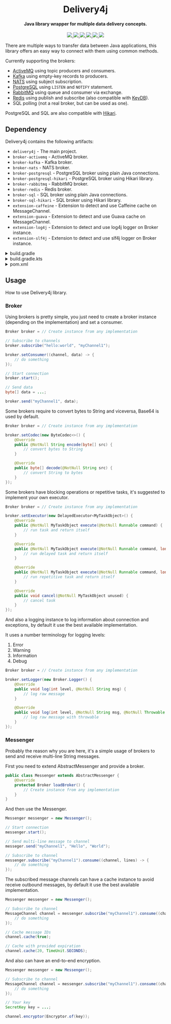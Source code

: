 <h1 align="center">Delivery4j</h1>

<h4 align="center">Java library wrapper for multiple data delivery concepts.</h4>

<p align="center">
    <a href="https://saic.one/discord">
        <img src="https://img.shields.io/discord/974288218839191612.svg?style=flat-square&label=discord&logo=discord&logoColor=white&color=7289da"/>
    </a>
    <a href="https://www.codefactor.io/repository/github/saicone/delivery4j">
        <img src="https://www.codefactor.io/repository/github/saicone/delivery4j/badge?style=flat-square"/>
    </a>
    <a href="https://github.com/saicone/delivery4j">
        <img src="https://img.shields.io/github/languages/code-size/saicone/delivery4j?logo=github&logoColor=white&style=flat-square"/>
    </a>
    <a href="https://jitpack.io/#com.saicone/delivery4j">
        <img src="https://jitpack.io/v/com.saicone/delivery4j.svg?style=flat-square"/>
    </a>
    <a href="https://javadoc.saicone.com/delivery4j/overview-summary.html">
        <img src="https://img.shields.io/badge/JavaDoc-Online-green?style=flat-square"/>
    </a>
    <a href="https://docs.saicone.com/delivery4j/">
        <img src="https://img.shields.io/badge/Saicone-delivery4j%20Wiki-3b3bb0?logo=github&logoColor=white&style=flat-square"/>
    </a>
</p>

There are multiple ways to transfer data between Java applications, this library offers an easy way to connect with them using common methods.

Currently supporting the brokers:

* [ActiveMQ](https://github.com/apache/activemq) using topic producers and consumers.
* [Kafka](https://github.com/apache/kafka) using empty-key records to producers.
* [NATS](https://github.com/nats-io/nats.java) using subject subscription.
* [PostgreSQL](https://github.com/pgjdbc/pgjdbc) using `LISTEN` and `NOTIFY` statement.
* [RabbitMQ](https://github.com/rabbitmq/rabbitmq-java-client) using queue and consumer via exchange.
* [Redis](https://github.com/redis/jedis) using publish and subscribe (also compatible with [KeyDB](https://github.com/Snapchat/KeyDB)).
* SQL polling (not a real broker, but can be used as one).

PostgreSQL and SQL are also compatible with [Hikari](https://github.com/brettwooldridge/HikariCP).

## Dependency

Delivery4j contains the following artifacts:

* `delivery4j` - The main project.
* `broker-activemq` - ActiveMQ broker.
* `broker-kafka` - Kafka broker.
* `broker-nats` - NATS broker.
* `broker-postgresql` - PostgreSQL broker using plain Java connections.
* `broker-postgresql-hikari` - PostgreSQL broker using Hikari library.
* `broker-rabbitmq` - RabbitMQ broker.
* `broker-redis` - Redis broker.
* `broker-sql` - SQL broker using plain Java connections.
* `broker-sql-hikari` - SQL broker using Hikari library.
* `extension-caffeine` - Extension to detect and use Caffeine cache on MessageChannel.
* `extension-guava` - Extension to detect and use Guava cache on MessageChannel.
* `extension-log4j` - Extension to detect and use log4j logger on Broker instance.
* `extension-slf4j` - Extension to detect and use slf4j logger on Broker instance.

<details>
  <summary>build.gradle</summary>

```groovy
repositories {
    maven { url 'https://jitpack.io' }
}

dependencies {
    implementation 'com.saicone.delivery4j:delivery4j:VERSION'
}
```

</details>

<details>
  <summary>build.gradle.kts</summary>

```kotlin
repositories {
    maven("https://jitpack.io")
}

dependencies {
    implementation("com.saicone.delivery4j:delivery4j:VERSION")
}
```

</details>

<details>
  <summary>pom.xml</summary>

```xml
<repositories>
    <repository>
        <id>Jitpack</id>
        <url>https://jitpack.io</url>
    </repository>
</repositories>

<dependencies>
    <dependency>
        <groupId>com.saicone.delivery4j</groupId>
        <artifactId>delivery4j</artifactId>
        <version>VERSION</version>
        <scope>compile</scope>
    </dependency>
</dependencies>
```

</details>

## Usage

How to use Delivery4j library.

### Broker

Using brokers is pretty simple, you just need to create a broker instance (depending on the implementation) and set a consumer.

```java
Broker broker = // Create instance from any implementation

// Subscribe to channels
broker.subscribe("hello:world", "myChannel1");

broker.setConsumer((channel, data) -> {
    // do something
});

// Start connection
broker.start();

// Send data
byte[] data = ...;

broker.send("myChannel1", data);
```

Some brokers require to convert bytes to String and viceversa, Base64 is used by default.

```java
Broker broker = // Create instance from any implementation

broker.setCodec(new ByteCodec<>() {
    @Override
    public @NotNull String encode(byte[] src) {
        // convert bytes to String
    }

    @Override
    public byte[] decode(@NotNull String src) {
        // convert String to bytes
    }
});
```

Some brokers have blocking operations or repetitive tasks, it's suggested to implement your own executor.

```java
Broker broker = // Create instance from any implementation

broker.setExecutor(new DelayedExecutor<MyTaskObject>() {
    @Override
    public @NotNull MyTaskObject execute(@NotNull Runnable command) {
        // run task and return itself
    }

    @Override
    public @NotNull MyTaskObject execute(@NotNull Runnable command, long delay, @NotNull TimeUnit unit) {
        // run delayed task and return itself
    }

    @Override
    public @NotNull MyTaskObject execute(@NotNull Runnable command, long delay, long period, @NotNull TimeUnit unit) {
        // run repetitive task and return itself
    }

    @Override
    public void cancel(@NotNull MyTaskObject unused) {
        // cancel task
    }
});
```

And also a logging instance to log information about connection and exceptions, by default it use the best available implementation.

It uses a number terminology for logging levels:

1. Error
2. Warning
3. Information
4. Debug

```java
Broker broker = // Create instance from any implementation

broker.setLogger(new Broker.Logger() {
    @Override
    public void log(int level, @NotNull String msg) {
        // log raw message
    }

    @Override
    public void log(int level, @NotNull String msg, @NotNull Throwable throwable) {
        // log raw message with throwable
    }
});
```

### Messenger

Probably the reason why you are here, it's a simple usage of brokers to send and receive multi-line String messages.

First you need to extend AbstractMessenger and provide a broker.

```java
public class Messenger extends AbstractMessenger {
    @Override
    protected Broker loadBroker() {
        // Create instance from any implementation
    }
}
```

And then use the Messenger.

```java
Messenger messenger = new Messenger();

// Start connection
messenger.start();

// Send multi-line message to channel
messeger.send("myChannel1", "Hello", "World");

// Subscribe to channel
messenger.subscribe("myChannel1").consume((channel, lines) -> {
    // do something
});
```

The subscribed message channels can have a cache instance to avoid receive outbound messages, by default it use the best available implementation.

```java
Messenger messenger = new Messenger();

// Subscribe to channel
MessageChannel channel = messenger.subscribe("myChannel1").consume((channel, lines) -> {
    // do something
});

// Cache message IDs
channel.cache(true);

// Cache with provided expiration
channel.cache(20, TimeUnit.SECONDS);
```

And also can have an end-to-end encryption.

```java
Messenger messenger = new Messenger();

// Subscribe to channel
MessageChannel channel = messenger.subscribe("myChannel1").consume((channel, lines) -> {
    // do something
});

// Your key
SecretKey key = ...;

channel.encryptor(Encryptor.of(key));
```